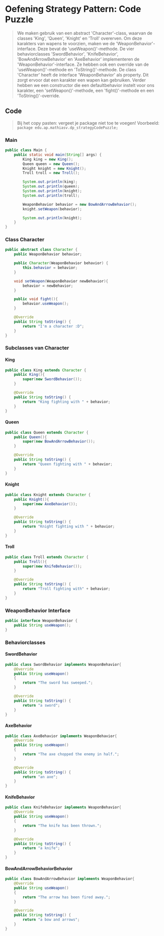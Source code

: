 # Oefening Strategy Pattern: Code Puzzle

> We maken gebruik van een abstract 'Character'-class, waarvan de classes 'King', 'Queen', 'Knight' en 'Troll' overerven.
> Om deze karakters van wapens te voorzien, maken we de 'WeaponBehavior'-interface. Deze bevat de 'useWeapon()'-methode.
> De vier behaviorclasses 'SwordBehavior', 'KnifeBehavior', 'BowAndArrowBehavior' en 'AxeBehavior' implementeren de 'WeaponBehavior'-interface. Ze hebben ook een override van de 'useWeapon()'-methode en 'ToString()'-methode.
> De class 'Character' heeft de interface 'WeaponBehavior' als property. Dit zorgt ervoor dat een karakter een wapen kan gebruiken. Verder hebben we een constructor die een defaultbehavior instelt voor ons karakter, een 'setWeapon()'-methode, een 'fight()'-methode en een 'ToString()'-override.

## Code

> Bij het copy pasten: vergeet je package niet toe te voegen!
> Voorbeeld: `package edu.ap.mathiasv.dp_strategyCodePuzzle;`

### Main

```java
public class Main {
    public static void main(String[] args) {
        King king = new King();
        Queen queen = new Queen();
        Knight knight = new Knight();
        Troll troll = new Troll();

        System.out.println(king);
        System.out.println(queen);
        System.out.println(knight);
        System.out.println(troll);

        WeaponBehavior behavior = new BowAndArrowBehavior();
        knight.setWeapon(behavior);

        System.out.println(knight);
    }
}
```

### Class Character

```java
public abstract class Character {
    public WeaponBehavior behavior;

    public Character(WeaponBehavior behavior) {
        this.behavior = behavior;
    }

    void setWeapon(WeaponBehavior newBehavior){
        behavior = newBehavior;
    }

    public void fight(){
        behavior.useWeapon();
    }

    @Override
    public String toString() {
        return "I'm a character :D";
    }
}
```

### Subclasses van Character

#### King

```java
public class King extends Character {
    public King(){
        super(new SwordBehavior());
    }

    @Override
    public String toString() {
        return "King fighting with " + behavior;
    }
}
```

#### Queen

```java
public class Queen extends Character {
    public Queen(){
        super(new BowAndArrowBehavior());
    }

    @Override
    public String toString() {
        return "Queen fighting with " + behavior;
    }
}
```

#### Knight

```java
public class Knight extends Character {
    public Knight(){
        super(new AxeBehavior());
    }

    @Override
    public String toString() {
        return "Knight fighting with " + behavior;
    }
}
```

#### Troll

```java
public class Troll extends Character {
    public Troll(){
        super(new KnifeBehavior());
    }

    @Override
    public String toString() {
        return "Troll fighting with" + behavior;
    }
}
```

### WeaponBehavior Interface

```java
public interface WeaponBehavior {
    public String useWeapon();
}
```

### Behaviorclasses

#### SwordBehavior

```java
public class SwordBehavior implements WeaponBehavior{
    @Override
    public String useWeapon()
    {
        return "The sword has sweeped.";
    }

    @Override
    public String toString() {
        return "a sword";
    }
}
```

#### AxeBehavior

```java
public class AxeBehavior implements WeaponBehavior{
    @Override
    public String useWeapon()
    {
        return "The axe chopped the enemy in half.";
    }

    @Override
    public String toString() {
        return "an axe";
    }
}
```

#### KnifeBehavior

```java
public class KnifeBehavior implements WeaponBehavior{
    @Override
    public String useWeapon()
    {
        return "The knife has been thrown.";
    }

    @Override
    public String toString() {
        return "a knife";
    }
}
```

#### BowAndArrowBehaviorBehavior

```java
public class BowAndArrowBehavior implements WeaponBehavior{
    @Override
    public String useWeapon()
    {
        return "The arrow has been fired away.";
    }

    @Override
    public String toString() {
        return "a bow and arrows";
    }
}
```
